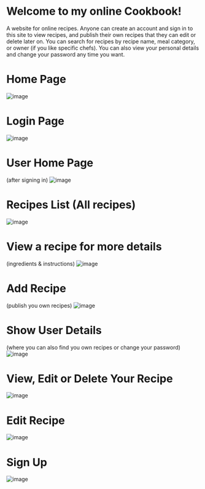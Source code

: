 # Welcome to my online Cookbook!

A website for online recipes. Anyone can create an account and sign in to this site to view recipes, and publish their own recipes that they can edit or delete later on. You can search for recipes by recipe name, meal category, or owner (if you like specific chefs). You can also view your personal details and change your password any time you want.


# Home Page
![image](https://github.com/janaAburihan/Recipe-Book-Website/assets/105488402/c13897a4-9c0b-49ce-88e3-b225b13ac303)


# Login Page
![image](https://github.com/janaAburihan/Recipe-Book-Website/assets/105488402/0e1d0132-a095-453c-b36e-f8f8f6effb7c)


# User Home Page 
(after signing in)
![image](https://github.com/janaAburihan/Recipe-Book-Website/assets/105488402/132e16bb-8746-4ca4-a031-0b1bed297059)


# Recipes List (All recipes)
![image](https://github.com/janaAburihan/Recipe-Book-Website/assets/105488402/b21fbbcd-6c70-4c20-b90f-57d9171efa5f)


# View a recipe for more details 
(ingredients & instructions)
![image](https://github.com/janaAburihan/Recipe-Book-Website/assets/105488402/6d0edef8-430e-4f16-adaa-490f9cd811c4)


# Add Recipe 
(publish you own recipes)
![image](https://github.com/janaAburihan/Recipe-Book-Website/assets/105488402/08b18c89-7f32-49ef-a662-6fccea0d871c)


# Show User Details 
(where you can also find you own recipes or change your password)
![image](https://github.com/janaAburihan/Recipe-Book-Website/assets/105488402/0fd1e9ec-0fea-4d62-8b53-bbc65a80f0e7)


# View, Edit or Delete Your Recipe
![image](https://github.com/janaAburihan/Recipe-Book-Website/assets/105488402/82e9b882-0c5b-4b72-97e1-0cf3e23feba2)


# Edit Recipe
![image](https://github.com/janaAburihan/Recipe-Book-Website/assets/105488402/f88b0770-92d7-4e7a-be44-fc6146fa22cd)


# Sign Up
![image](https://github.com/janaAburihan/Recipe-Book-Website/assets/105488402/f6daa006-9480-45ed-95f9-59f7380eddcf)










